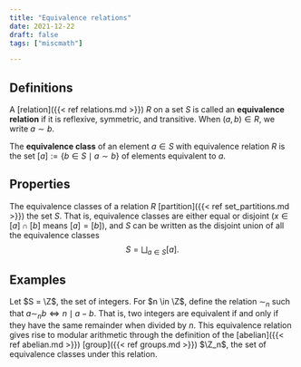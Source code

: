 ```yaml
---
title: "Equivalence relations"
date: 2021-12-22
draft: false
tags: ["miscmath"]

---
```



## Definitions
A [relation]({{< ref relations.md >}}) $R$ on a set $S$ is called an **equivalence relation** if it is reflexive, symmetric, and transitive. When $(a,b) \in R$, we write $a \sim b$.

The **equivalence class** of an element $a \in S$ with equivalence relation $R$ is the set $[a] := \{b \in S \mid a \sim b\}$ of elements equivalent to $a$.

## Properties
The equivalence classes of a relation $R$ [partition]({{< ref set_partitions.md >}}) the set $S$. That is, equivalence classes are either equal or disjoint ($x \in [a] \cap [b]$ means $[a] = [b]$), and $S$ can be written as the disjoint union of all the equivalence classes $$S = \bigsqcup_{a \in S} [a].$$

## Examples
Let $S = \Z$, the set of integers. For $n \in \Z$, define the relation $\sim_n$ such that $a \sim_n b \iff n \mid a - b$. That is, two integers are equivalent if and only if they have the same remainder when divided by $n$.  This equivalence relation gives rise to modular arithmetic through the definition of the [abelian]({{< ref abelian.md >}}) [group]({{< ref groups.md >}}) $\Z_n$, the set of equivalence classes under this relation. 


